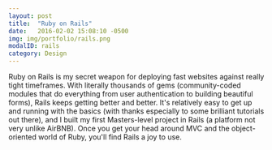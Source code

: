 ```yaml
---
layout: post
title:  "Ruby on Rails"
date:   2016-02-02 15:08:10 -0500
img: img/portfolio/rails.png
modalID: rails
category: Design
---
```

Ruby on Rails is my secret weapon for deploying fast websites against really tight timeframes. With literally thousands of gems (community-coded modules that do everything from user authentication to building beautiful forms), Rails keeps getting better and better. It's relatively easy to get up and running with the basics (with thanks especially to some brilliant tutorials out there), and I built my first Masters-level project in Rails (a platform not very unlike AirBNB). Once you get your head around MVC and the object-oriented world of Ruby, you'll find Rails a joy to use.